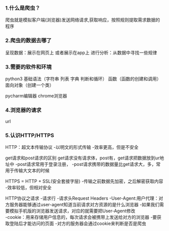 ### 1.什么是爬虫？
爬虫就是模拟客户端(浏览器)发送网络请求,获取响应，按照规则提取需求数据的程序

### 2.爬虫的数据去哪了
呈现数据：展示在网页上 或者展示在app上
进行分析：从数据中寻找一些规律

### 3.需要的软件和环境
python3
基础语法（字符串 列表 字典 判断和循环）
函数（函数的创建和调用）
面向对象（创建一个类）

pycharm编辑器
chrome浏览器

### 4.浏览器的请求
url


### 5.认识HTTP/HTTPS
HTTP：超文本传输协议
-以明文的形式传输
-效率更高，但是不安全

get请求和post请求的区别
	get请求没有请求体，post有，get请求把数据放到ur地址中
	-post请求常用于登录注册，
	-post请求携带的数据量比get请求大，多，常用于传输大文本的时候


HTTPS = HTTP + SSL(安全套接字层)
-传输之前数据先加密，之后解密获取内容
-效率较低，但相对安全

HTTP协议之请求
-请求行
-请求头Request Headers
	-User-Agent:用户代理：对方服务器能够通过user-agent知道当前请求对方资源的是什么浏览器
		-如果我们需要模拟手机版的浏览器发送请求，对应的就需要把User-Agent修改	
	-cookie：用来存储用户信息的，每次请求会被携带上发送给对方的浏览器
		-要获取登陆后才能访问的页面
		-对方的服务器会通过cookie来判断是否是爬虫
